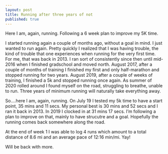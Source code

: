 ```yaml
---
layout: post
title: Running after three years of not
published: true
---
```


Here I am, again, running. Following a 6 week plan to improve my 5K time.

I started running again a couple of months ago, without a goal in mind. I just wanted to run again. Pretty quickly I realized that I was having trouble, the kind of trouble that one experiences when running for the very first time. For me, that was back in 2013. I ran sort of consistently since then until mid-2016 when I finished gradschool and moved north. August 2017, after a couple of months of training I finished my first and only half-marathon and stopped running for two years. August 2019, after a couple of weeks of training, I finished a 5k and stopped running once again. As summer of 2020 rolled around I found myself on the road, struggling to breathe, unable to run. Three years of minimum running will naturally take everything away.

So….here I am, again, running. On July 19 I tested my 5k time to have a start point, 35 mins and 11 secs. My personal best is 30 mins and 52 secs and I ran it back in 2013. In 2019 I clocked in at 31 mins 17 secs. I’m following a plan to improve on that, mainly to have strucutre and a goal. Hopefully the running comes back somewhere along the road.

At the end of week 1 I was able to log 4 runs which amount to a total distance of 8.6 mi and an average pace of 12:16 min/mi. Yay!

Will be back with more.
